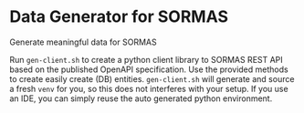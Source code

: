 # Data Generator for SORMAS
Generate meaningful data for SORMAS

Run `gen-client.sh` to create a python client library to SORMAS REST API based on the published OpenAPI specification. Use the provided methods to create easily create (DB) entities. `gen-client.sh` will generate and source a fresh `venv` for you, so this does not interferes with your setup. If you use an IDE, you can simply reuse the auto generated python environment.